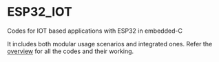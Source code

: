 # ESP32_IOT
Codes for IOT based applications with ESP32 in embedded-C

It includes both modular usage scenarios and integrated ones.
Refer the [overview](\overview.pdf) for all the codes and their working.
